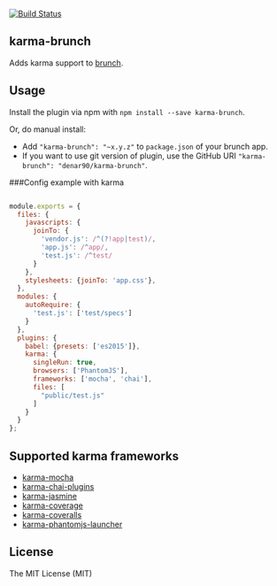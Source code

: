 [![Build Status](https://travis-ci.org/denar90/karma-brunch.svg?branch=master)](https://travis-ci.org/denar90/karma-brunch)

## karma-brunch
Adds karma support to
[brunch](http://brunch.io).

## Usage
Install the plugin via npm with `npm install --save karma-brunch`.

Or, do manual install:

* Add `"karma-brunch": "~x.y.z"` to `package.json` of your brunch app.
* If you want to use git version of plugin, use the GitHub URI
`"karma-brunch": "denar90/karma-brunch"`.

###Config example with karma
```javascript

module.exports = {
  files: {
    javascripts: {
      joinTo: {
        'vendor.js': /^(?!app|test)/,
        'app.js': /^app/,
        'test.js': /^test/
      }
    },
    stylesheets: {joinTo: 'app.css'},
  },
  modules: {
    autoRequire: {
      'test.js': ['test/specs']
    }
  },
  plugins: {
    babel: {presets: ['es2015']},
    karma: {
      singleRun: true,
      browsers: ['PhantomJS'],
      frameworks: ['mocha', 'chai'],
      files: [
        "public/test.js"
      ]
    }
  }
};
```

## Supported karma frameworks

- [karma-mocha](https://github.com/karma-runner/karma-mocha)
- [karma-chai-plugins](https://github.com/princed/karma-chai-plugins)
- [karma-jasmine](https://github.com/karma-runner/karma-jasmine)
- [karma-coverage](https://github.com/karma-runner/karma-coverage)
- [karma-coveralls](https://github.com/caitp/karma-coveralls)
- [karma-phantomjs-launcher](https://github.com/karma-runner/karma-phantomjs-launcher)

## License

The MIT License (MIT)
